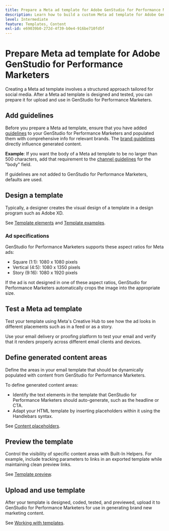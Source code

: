 ```yaml
---
title: Prepare a Meta ad template for Adobe GenStudio for Performance Marketers
description: Learn how to build a custom Meta ad template for Adobe GenStudio for Performance Marketers.
level: Intermediate
feature: Templates, Content
exl-id: e69039b0-272d-4f39-b0e4-916be710fd5f
---
```

# Prepare Meta ad template for Adobe GenStudio for Performance Marketers

Creating a Meta ad template involves a structured approach tailored for social media. After a Meta ad template is designed and tested, you can prepare it for upload and use in GenStudio for Performance Marketers.

## Add guidelines

Before you prepare a Meta ad template, ensure that you have added [guidelines](/help/user-guide/guidelines/overview.md) to your GenStudio for Performance Marketers and populated them with comprehensive info for relevant brands. The [brand guidelines](/help/user-guide/guidelines/brands.md) directly influence generated content.

**Example**: If you want the body of a Meta ad template to be no larger than 500 characters, add that requirement to the [channel guidelines](/help/user-guide/guidelines/brands.md#channel-guidelines) for the "body" field.

If guidelines are not added to GenStudio for Performance Marketers, defaults are used.

## Design a template

Typically, a designer creates the visual design of a template in a design program such as Adobe XD.

See [Template elements](use-templates.md#template-elements) and [Template examples](/help/user-guide/content/customize-template.md#template-examples).

### Ad specifications

GenStudio for Performance Marketers supports these aspect ratios for Meta ads:

* Square (1:1): 1080 x 1080 pixels 
* Vertical (4:5): 1080 x 1350 pixels
* Story (9:16): 1080 x 1920 pixels

If the ad is not designed in one of these aspect ratios, GenStudio for Performance Marketers automatically crops the image into the appropriate size.  

## Test a Meta ad template

Test your template using Meta's Creative Hub to see how the ad looks in different placements such as in a feed or as a story.

Use your email delivery or proofing platform to test your email and verify that it renders properly across different email clients and devices.

## Define generated content areas

Define the areas in your email template that should be dynamically populated with content from GenStudio for Performance Marketers. 

To define generated content areas:

* Identify the text elements in the template that GenStudio for Performance Marketers should auto-generate, such as the headline or CTA.
* Adapt your HTML template by inserting placeholders within it using the Handlebars syntax.

See [Content placeholders](/help/user-guide/content/customize-template.md#content-placeholders).

## Preview the template

Control the visibility of specific content areas with Built-In Helpers. For example, include tracking parameters to links in an exported template while maintaining clean preview links.

See [Template preview](/help/user-guide/content/customize-template.md#template-preview).

## Upload and use template

After your template is designed, coded, tested, and previewed, upload it to GenStudio for Performance Marketers for use in generating brand new marketing content.

See [Working with templates](use-templates.md).
